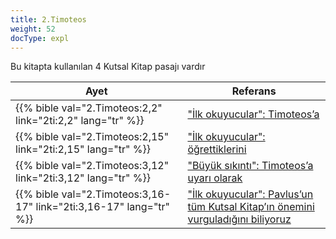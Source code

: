 ```yaml
---
title: 2.Timoteos
weight: 52
docType: expl
---
```


Bu kitapta kullanılan 4 Kutsal Kitap pasajı vardır

| Ayet | Referans |
|-------|-----------|
| {{% bible val="2.Timoteos:2,2" link="2ti:2,2" lang="tr" %}} | ["İlk okuyucular": Timoteos’a](/expl/../expl/background/literature/full-of-biblical-references#5d38) |
| {{% bible val="2.Timoteos:2,15" link="2ti:2,15" lang="tr" %}} | ["İlk okuyucular": öğrettiklerini](/expl/../expl/background/literature/full-of-biblical-references#5d38) |
| {{% bible val="2.Timoteos:3,12" link="2ti:3,12" lang="tr" %}} | ["Büyük sıkıntı": Timoteos’a uyarı olarak](/expl/../expl/content/army/the-end-time-and-the-great-tribulation#ef13) |
| {{% bible val="2.Timoteos:3,16-17" link="2ti:3,16-17" lang="tr" %}} | ["İlk okuyucular": Pavlus’un tüm Kutsal Kitap’ın önemini vurguladığını biliyoruz](/expl/../expl/background/literature/full-of-biblical-references#5d38) |
